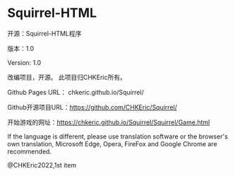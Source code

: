 # Squirrel-HTML

开源：Squirrel-HTML程序

版本：1.0

Version: 1.0

改编项目，开源。 此项目归CHKEric所有。

Github Pages URL： chkeric.github.io/Squirrel/

Github开源项目URL：https://github.com/CHKEric/Squirrel/

开始游戏的网址：https://chkeric.github.io/Squirrel/Squirrel/Game.html

If the language is different, please use translation software or the browser's own translation, Microsoft Edge, Opera, FireFox and Google Chrome are recommended.

@CHKEric2022,1st item
